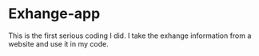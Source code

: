 # Exhange-app
This is the first serious coding I did. 
I take the exhange information from a website and use it in my code.
